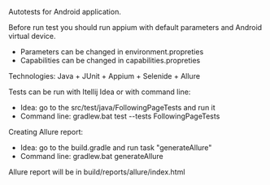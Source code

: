 Autotests for Android application.

Before run test you should run appium with default parameters and Android virtual device. 
 - Parameters can be changed in environment.propreties
 - Capabilities can be changed in capabilities.propreties

Technologies: Java + JUnit + Appium + Selenide + Allure

Tests can be run with Itellij Idea or with command line:
 - Idea: go to the src/test/java/FollowingPageTests and run it
 - Command line: gradlew.bat test --tests FollowingPageTests

Creating Allure report:
 - Idea: go to the build.gradle and run task "generateAllure"
 - Command line: gradlew.bat generateAllure
    
    
Allure report will be in build/reports/allure/index.html    